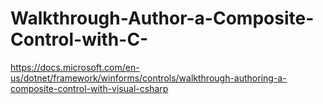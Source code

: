 # Walkthrough-Author-a-Composite-Control-with-C-
https://docs.microsoft.com/en-us/dotnet/framework/winforms/controls/walkthrough-authoring-a-composite-control-with-visual-csharp
